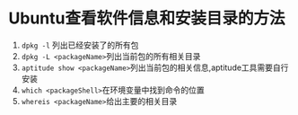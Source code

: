 # Ubuntu查看软件信息和安装目录的方法

1. `dpkg -l` 列出已经安装了的所有包
2. `dpkg -L <packageName>`列出当前包的所有相关目录
3. `aptitude show <packageName>`列出当前包的相关信息,aptitude工具需要自行安装
4. `which <packageShell>`在环境变量中找到命令的位置
5. `whereis <packageName>`给出主要的相关目录